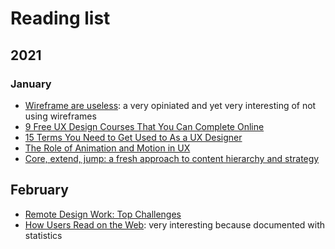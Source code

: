 # Reading list

## 2021

### January

- [Wireframe are useless](https://uxdesign.cc/wireframes-are-useless-14ac7d22c961): a very opiniated and yet very interesting of not using wireframes
- [9 Free UX Design Courses That You Can Complete Online](https://uxplanet.org/9-free-ux-design-courses-that-you-can-complete-online-988314816f76)
- [15 Terms You Need to Get Used to As a UX Designer](https://uxplanet.org/15-terms-you-need-to-get-used-to-as-a-ux-designer-52b593566b7a)
- [The Role of Animation and Motion in UX](https://www.nngroup.com/articles/animation-purpose-ux/)
- [Core, extend, jump: a fresh approach to content hierarchy and strategy](https://uxdesign.cc/why-we-love-the-core-extend-jump-approach-to-structure-digital-content-c20cbcf15e12)

## February 

- [Remote Design Work: Top Challenges](https://www.nngroup.com/articles/remote-design-challenges/?ref=uxdesignweekly)
- [How Users Read on the Web](https://www.nngroup.com/articles/how-users-read-on-the-web/): very interesting because documented with statistics